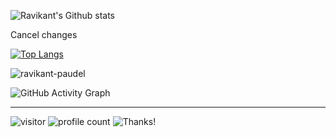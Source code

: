 ![Ravikant's Github stats](https://github-readme-stats.vercel.app/api?username=ravikant-paudel&show_icons=true&count_private=true&theme=radical)




Cancel changes

[![Top Langs](https://github-readme-stats.vercel.app/api/top-langs/?username=ravikant-paudel&hide=html&hide_title=false&hide_border=true&layout=compact&langs_count=6&exclude_repo=comp426,Redventures-Movie-Quotes&text_color=000&icon_color=fff&bg_color=0,52fa5a,4dfcff,c64dff&theme=graywhite)](https://github.com/ravikant-paudel/github-readme-stats)




<p><img align="center" src="https://github-readme-streak-stats.herokuapp.com/?user=ravikant-paudel&theme=radical" alt="ravikant-paudel" /></p>

![GitHub Activity Graph](https://activity-graph.herokuapp.com/graph?username=ravikant-paudel&bg_color=000000&color=4fff67&line=4fff67&point=ffffff&area=true&hide_border=true)

<hr>

  
![visitor](https://visitor-badge.glitch.me/badge?page_id=ravikant-paudel) ![profile count](https://komarev.com/ghpvc/?username=ravikant-paudel&color=red) ![Thanks!](https://img.shields.io/badge/Thanks%20for%20visiting-!-1EAEDB.svg)
 
